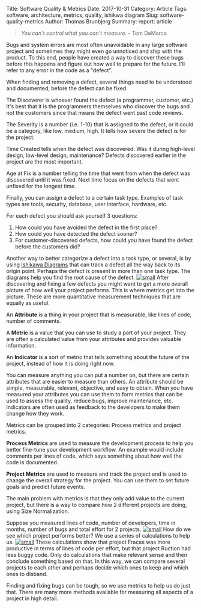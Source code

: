 Title: Software Quality & Metrics
Date: 2017-10-31
Category: Article
Tags: software, architecture, metrics, quality, ishikwa diagram
Slug: software-quality-metrics
Author: Thomas Brunbjerg
Summary: 
report: article

>*You can't control what you can't measure.* - Tom DeMarco

Bugs and system errors are most often unavoidable in any large software project and sometimes they might even go unnoticed and ship with the product. To this end, people have created a way to discover these bugs before this happens and figure out how well to prepare for the future. I'll refer to any error in the code as a "defect".

When finding and removing a defect, several things need to be understood and documented, before the defect can be fixed.

The Discoverer is whoever found the defect (a programmer, customer, etc.) It's best that it is the programmers themselves who discover the bugs and not the customers since that means the defect went past code reviews.

The Severity is a number (i.e. 1-10) that is assigned to the defect, or it could be a category, like low, medium, high. It tells how severe the defect is for the project.

Time Created tells when the defect was discovered. Was it during high-level design, low-level design, maintenance?  Defects discovered earlier in the project are the most important.

Age at Fix is a number telling the time that went from when the defect was discovered until it was fixed. Next time focus on the defects that went unfixed for the longest time.

Finally, you can assign a defect to a certain task type. Examples of task types are tools, security, database, user interface, hardware, etc.

For each defect you should ask yourself 3 questions:

1. How could you have avoided the defect in the first place?
2. How could you have detected the defect sooner?
3. For customer-discovered defects, how could you have found the defect before the customers did?

Another way to better categorize a defect into a task type, or several, is by using [Ishikawa Diagrams](https://en.wikipedia.org/wiki/Ishikawa_diagram) that can track a defect all the way back to its origin point. Perhaps the defect is present in more than one task type. The diagrams help you find the root cause of the defect.
[![small]({static}/img/article/ishikawa.png)]({static}/img/article/ishikawa.png)
After discovering and fixing a few defects you might want to get a more overall picture of how well your project performs. This is where metrics get into the picture. These are more quantitative measurement techniques that are equally as useful.

An **Attribute** is a thing in your project that is measurable, like lines of code, number of comments.

A **Metric** is a value that you can use to study a part of your project. They are often a calculated value from your attributes and provides valuable information.

An **Indicator** is a sort of metric that tells something about the future of the project, instead of how it is doing right now.

You can measure anything you can put a number on, but there are certain attributes that are easier to measure than others. An attribute should be simple, measurable, relevant, objective, and easy to obtain. When you have measured your attributes you can use them to form metrics that can be used to assess the quality, reduce bugs, improve maintenance, etc. Indicators are often used as feedback to the developers to make them change how they work.

Metrics can be grouped into 2 categories: Process metrics and project metrics.

**Process Metrics** are used to measure the development process to help you better fine-tune your development workflow. An example would include comments per lines of code, which says something about how well the code is documented.

**Project Metrics** are used to measure and track the project and is used to change the overall strategy for the project. You can use them to set future goals and predict future events.

The main problem with metrics is that they only add value to the current project, but there is a way to compare how 2 different projects are doing, using Size Normalization.

Suppose you measured lines of code, number of developers, time in months, number of bugs and total effort for 2 projects.
[![small]({static}/img/article/metric_table_1.png)]({static}/img/article/metric_table_1.png)
How do we see which project performs better? We use a series of calculations to help us.
[![small]({static}/img/article/metric_table_2.png)]({static}/img/article/metric_table_2.png)
These calculations show that project Fracas was more productive in terms of lines of code per effort, but that project Ruction had less buggy code. Only do calculations that make relevant sense and then conclude something based on that. In this way, we can compare several projects to each other and perhaps decide which ones to keep and which ones to disband.

Finding and fixing bugs can be tough, so we use metrics to help us do just that. There are many more methods available for measuring all aspects of a project in high detail.